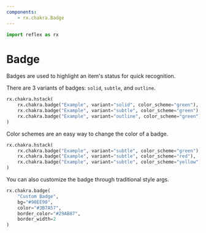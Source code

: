 ```yaml
---
components:
    - rx.chakra.Badge
---
```


```python exec
import reflex as rx
```

# Badge

Badges are used to highlight an item's status for quick recognition.

There are 3 variants of badges: `solid`, `subtle`, and `outline`. 

```python demo
rx.chakra.hstack(
    rx.chakra.badge("Example", variant="solid", color_scheme="green"),
    rx.chakra.badge("Example", variant="subtle", color_scheme="green"),
    rx.chakra.badge("Example", variant="outline", color_scheme="green"),
)
```

Color schemes are an easy way to change the color of a badge.

```python demo
rx.chakra.hstack(
    rx.chakra.badge("Example", variant="subtle", color_scheme="green"),
    rx.chakra.badge("Example", variant="subtle", color_scheme="red"),
    rx.chakra.badge("Example", variant="subtle", color_scheme="yellow"),
)
```

You can also customize the badge through traditional style args.

```python demo
rx.chakra.badge(
    "Custom Badge", 
    bg="#90EE90",
    color="#3B7A57",
    border_color="#29AB87",
    border_width=2
)
```
